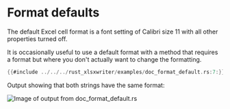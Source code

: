 # Format defaults

The default Excel cell format is a font setting of Calibri size 11 with all
other properties turned off.

It is occasionally useful to use a default format with a method that requires a
format but where you don't actually want to change the formatting.

```rust
{{#include ../../../rust_xlsxwriter/examples/doc_format_default.rs:7:}}
```

Output showing that both strings have the same format:

![Image of output from doc_format_default.rs](../../images/format_default.png)
